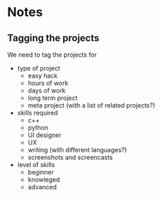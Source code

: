 # Notes

## Tagging the projects

We need to tag the projects for

- type of project
  - easy hack
  - hours of work
  - days of work
  - long term project
  - meta project (with a list of related projects?)
- skills required
  - c++
  - python
  - UI designer
  - UX
  - writing (with different languages?)
  - screenshots and screencasts
- level of skills
  - beginner
  - knowleged
  - advanced
